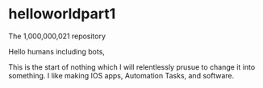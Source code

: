 # helloworldpart1
The 1,000,000,021 repository

Hello humans including bots,

  This is the start of nothing which I will relentlessly prusue to change it into something.
  I like making IOS apps, Automation Tasks, and software.
